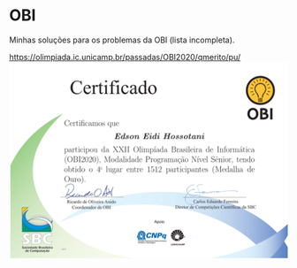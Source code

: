 # OBI
Minhas soluções para os problemas da OBI (lista incompleta).

https://olimpiada.ic.unicamp.br/passadas/OBI2020/qmerito/pu/
<img src="certificado.png">
